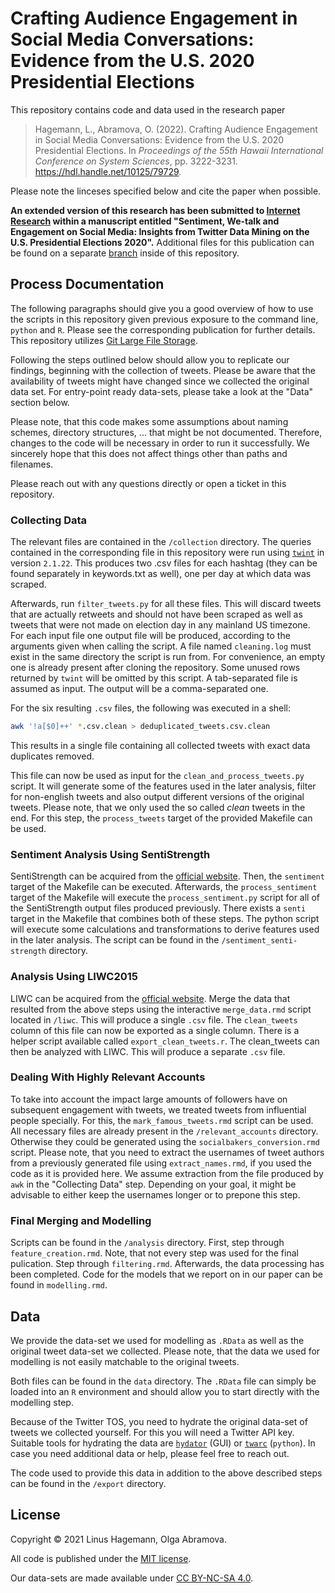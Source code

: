 # Crafting Audience Engagement in Social Media Conversations: Evidence from the U.S. 2020 Presidential Elections

This repository contains code and data used in the research paper


>Hagemann, L., Abramova, O. (2022). Crafting Audience Engagement in Social Media Conversations: Evidence from the U.S. 2020 Presidential Elections. In *Proceedings of the 55th Hawaii International Conference on System Sciences*, pp. 3222-3231. https://hdl.handle.net/10125/79729.

Please note the linceses specified below and cite the paper when possible.

**An extended version of this research has been submitted to [Internet Research](https://www.emeraldgrouppublishing.com/journal/intr) within a manuscript entitled "Sentiment, We-talk and Engagement on Social Media: Insights from Twitter Data Mining on the U.S. Presidential Elections 2020".** Additional files for this publication can be found on a separate [branch](https://github.com/linusha/twitter-sentiment-2020-election/tree/internet-research) inside of this repository.

## Process Documentation

The following paragraphs should give you a good overview of how to use the scripts in this repository given previous exposure to the command line, `python` and `R`. Please see the corresponding publication for further details. This repository utilizes [Git Large File Storage](https://git-lfs.github.com/).

Following the steps outlined below should allow you to replicate our findings, beginning with the collection of tweets.
Please be aware that the availability of tweets might have changed since we collected the original data set.
For entry-point ready data-sets, please take a look at the "Data" section below.

Please note, that this code makes some assumptions about naming schemes, directory structures, ... that might be not documented.
Therefore, changes to the code will be necessary in order to run it successfully. We sincerely hope that this does not affect things other than paths and filenames.

Please reach out with any questions directly or open a ticket in this repository.

### Collecting Data

The relevant files are contained in the `/collection` directory.
The queries contained in the corresponding file in this repository were run using [`twint`](https://pypi.org/project/twint/) in version `2.1.22`.
This produces two .csv files for each hashtag (they can be found separately in keywords.txt as well), one per day at which data was scraped.

Afterwards, run `filter_tweets.py` for all these files. This will discard tweets that are actually retweets and should not have been scraped as well as tweets that were not made on election day in any mainland US timezone. For each input file one output file will be produced, according to the arguments given when calling the script. A file named `cleaning.log` must exist in the same directory the script is run from. For convenience, an empty one is already present after cloning the repository.
Some unused rows returned by `twint` will be omitted by this script. A tab-separated file is assumed as input. The output will be a comma-separated one.

For the six resulting `.csv` files, the following was executed in a shell:

```sh
awk '!a[$0]++' *.csv.clean > deduplicated_tweets.csv.clean
```

This results in a single file containing all collected tweets with exact data duplicates removed.

This file can now be used as input for the `clean_and_process_tweets.py` script. It will generate some of the features used in the later analysis, filter for non-english tweets and also output different versions of the original tweets. Please note, that we only used the so called *clean* tweets in the end.
For this step, the `process_tweets` target of the provided Makefile can be used.

### Sentiment Analysis Using SentiStrength

SentiStrength can be acquired from the [official website](http://sentistrength.wlv.ac.uk/). Then, the `sentiment` target of the Makefile can be executed.
Afterwards, the `process_sentiment` target of the Makefile will execute the `process_sentiment.py` script for all of the SentiStrength output files produced previously. There exists a `senti` target in the Makefile that combines both of these steps. The python script will execute some calculations and transformations to derive features used in the later analysis. The script can be found in the `/sentiment_senti-strength` directory.

### Analysis Using LIWC2015

LIWC can be acquired from the [official website](http://liwc.wpengine.com/).
Merge the data that resulted from the above steps using the interactive `merge_data.rmd` script located in `/liwc`. This will produce a single `.csv` file. The `clean_tweets` column of this file can now be exported as a single column. There is a helper script available called `export_clean_tweets.r`.
The clean_tweets can then be analyzed with LIWC. This will produce a separate `.csv` file.

### Dealing With Highly Relevant Accounts

To take into account the impact large amounts of followers have on subsequent engagement with tweets, we treated tweets from influential people specially.
For this, the `mark_famous_tweets.rmd` script can be used. All necessary files are already present in the `/relevant_accounts` directory. Otherwise they could be generated using the `socialbakers_conversion.rmd` script. Please note, that you need to extract the usernames of tweet authors from a previously generated file using `extract_names.rmd`, if you used the code as it is provided here. We assume extraction from the file produced by `awk` in the "Collecting Data" step.
Depending on your goal, it might be advisable to either keep the usernames longer or to prepone this step.

### Final Merging and Modelling

Scripts can be found in the `/analysis` directory. First, step through `feature_creation.rmd`.
Note, that not every step was used for the final pulication.
Step through `filtering.rmd`. Afterwards, the data processing has been completed.
Code for the models that we report on in our paper can be found in `modelling.rmd`.

## Data

We provide the data-set we used for modelling as `.RData` as well as the original tweet data-set we collected.
Please note, that the data we used for modelling is not easily matchable to the original tweets.

Both files can be found in the `data` directory. The `.RData` file can simply be loaded into an `R` environment and should allow you to start directly with the modelling step.

Because of the Twitter TOS, you need to hydrate the original data-set of tweets we collected yourself. For this you will need a Twitter API key. Suitable tools for hydrating the data are [`hydator`](https://github.com/DocNow/hydrator) (GUI) or [`twarc`](https://github.com/DocNow/twarc) (`python`).
In case you need additional data or help, please feel free to reach out.

The code used to provide this data in addition to the above described steps can be found in the `/export` directory.

## License

Copyright © 2021 Linus Hagemann, Olga Abramova.

All code is published under the [MIT license](https://mit-license.org/).

Our data-sets are made available under [CC BY-NC-SA 4.0](https://creativecommons.org/licenses/by-nc-sa/4.0/).
